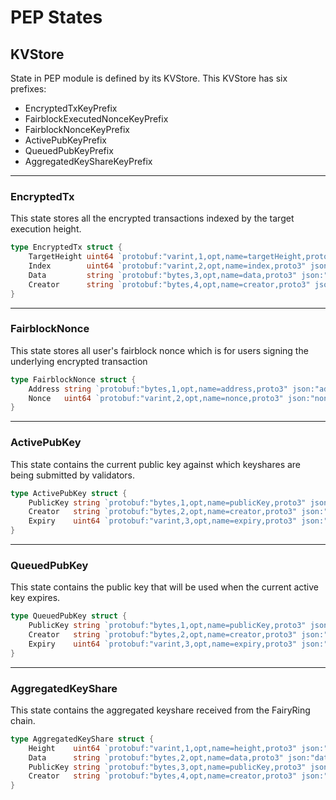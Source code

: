 # PEP States

## KVStore

State in PEP module is defined by its KVStore. This KVStore has six prefixes:

- EncryptedTxKeyPrefix
- FairblockExecutedNonceKeyPrefix
- FairblockNonceKeyPrefix
- ActivePubKeyPrefix
- QueuedPubKeyPrefix
- AggregatedKeyShareKeyPrefix

---

### EncryptedTx

This state stores all the encrypted transactions indexed by the target execution height.

```go
type EncryptedTx struct {
    TargetHeight uint64 `protobuf:"varint,1,opt,name=targetHeight,proto3" json:"targetHeight,omitempty"`
    Index        uint64 `protobuf:"varint,2,opt,name=index,proto3" json:"index,omitempty"`
    Data         string `protobuf:"bytes,3,opt,name=data,proto3" json:"data,omitempty"`
    Creator      string `protobuf:"bytes,4,opt,name=creator,proto3" json:"creator,omitempty"`
}
```

---

### FairblockNonce

This state stores all user's fairblock nonce which is for users signing the underlying encrypted transaction

```go
type FairblockNonce struct {
    Address string `protobuf:"bytes,1,opt,name=address,proto3" json:"address,omitempty"`
    Nonce   uint64 `protobuf:"varint,2,opt,name=nonce,proto3" json:"nonce,omitempty"`
}
```

---

### ActivePubKey

This state contains the current public key against which keyshares are being submitted by validators.

```go
type ActivePubKey struct {
    PublicKey string `protobuf:"bytes,1,opt,name=publicKey,proto3" json:"publicKey,omitempty"`
    Creator   string `protobuf:"bytes,2,opt,name=creator,proto3" json:"creator,omitempty"`
    Expiry    uint64 `protobuf:"varint,3,opt,name=expiry,proto3" json:"expiry,omitempty"`
}
```

---

### QueuedPubKey

This state contains the public key that will be used when the current active key expires.

```go
type QueuedPubKey struct {
    PublicKey string `protobuf:"bytes,1,opt,name=publicKey,proto3" json:"publicKey,omitempty"`
    Creator   string `protobuf:"bytes,2,opt,name=creator,proto3" json:"creator,omitempty"`
    Expiry    uint64 `protobuf:"varint,3,opt,name=expiry,proto3" json:"expiry,omitempty"`
}
```

---

### AggregatedKeyShare

This state contains the aggregated keyshare received from the FairyRing chain.

```go
type AggregatedKeyShare struct {
    Height    uint64 `protobuf:"varint,1,opt,name=height,proto3" json:"height,omitempty"`
    Data      string `protobuf:"bytes,2,opt,name=data,proto3" json:"data,omitempty"`
    PublicKey string `protobuf:"bytes,3,opt,name=publicKey,proto3" json:"publicKey,omitempty"`
    Creator   string `protobuf:"bytes,4,opt,name=creator,proto3" json:"creator,omitempty"`
}
```
